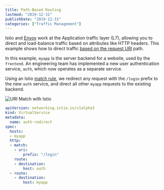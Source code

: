 ```yaml
---
title: Path-Based Routing
lastmod: "2019-12-31"
publishDate: "2019-12-31"
categories: ["Traffic Management"]
---
```


Istio and [Envoy](https://istio.io/docs/concepts/what-is-istio/#envoy) work at the Application traffic layer (L7), allowing you to direct and load-balance traffic based on attributes like HTTP headers. This example shows how to direct traffic [based on the request URI](https://istio.io/docs/concepts/traffic-management/#match-request-uri) path.

In this example, `myapp` is the server backend for a website, used by the `frontend`. An engineering team has implemented a new user authentication service, `auth`, which now operates as a separate service.

Using an Istio [match rule](https://istio.io/docs/reference/config/networking/v1alpha3/virtual-service/#HTTPMatchRequest), we redirect any request with the `/login` prefix to the new `auth` service, and direct all other `myapp` requests to the existing backend.

![URI Match with Istio](/images/path-based-urimatch.png)

```YAML
apiVersion: networking.istio.io/v1alpha3
kind: VirtualService
metadata:
  name: auth-redirect
spec:
  hosts:
  - myapp
  http:
  - match:
    - uri:
        prefix: "/login"
    route:
    - destination:
        host: auth
  - route:
    - destination:
        host: myapp
```
